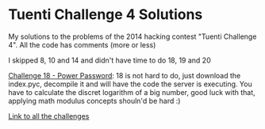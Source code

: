 Tuenti Challenge 4 Solutions
============================

My solutions to the problems of the 2014 hacking contest "Tuenti Challenge 4". 
All the code has comments (more or less)

I skipped 8, 10 and 14 and didn't have time to do 18, 19 and 20

[Challenge 18 - Power Password](https://contest.tuenti.net/Challenges?id=18):
18 is not hard to do, just download the index.pyc, decompile it and will have the code the server is executing.
You have to calculate the discret logarithm of a big number, good luck with that, applying math modulus concepts shouln'd be hard :)

[Link to all the challenges](https://contest.tuenti.net/Challenges)

